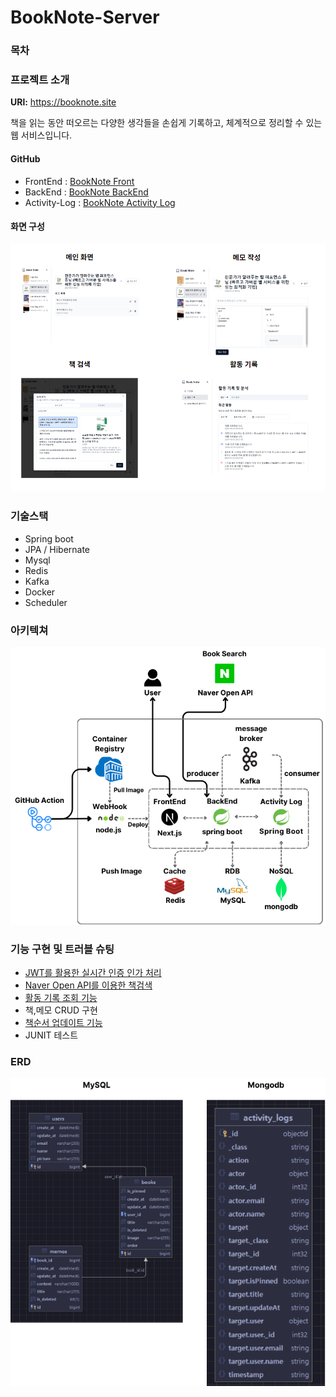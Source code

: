 # BookNote-Server

### 목차

### 프로젝트 소개

**URl:** https://booknote.site

책을 읽는 동안 떠오르는 다양한 생각들을 손쉽게 기록하고, 체계적으로 정리할 수 있는 웹 서비스입니다. 

#### GitHub

- FrontEnd :  [BookNote Front](https://github.com/ghals5737/BookNote-Front/tree/main/booknote)
- BackEnd :  [BookNote BackEnd](https://github.com/ghals5737/BookNote-Server/tree/main/booknote)
- Activity-Log :  [BookNote Activity Log](https://github.com/ghals5737/BookNote-LogServer)

#### 화면 구성

![image-20241023203310467](image-20241023203310467.png)

### 기술스택

- Spring boot
- JPA / Hibernate
- Mysql
- Redis
- Kafka
- Docker
- Scheduler

### 아키텍쳐 

![booknote-architecture](booknote-architecture.png)

### 기능 구현 및 트러블 슈팅

- [JWT를 활용한 실시간 인증 인가 처리](https://github.com/ghals5737/BookNote-Server/wiki/JWT%EB%A5%BC-%EC%82%AC%EC%9A%A9%ED%95%9C-%EC%9D%B8%EC%A6%9D-%EC%9D%B8%EA%B0%80-%EC%B2%98%EB%A6%AC)
- [Naver Open API를 이용한 책검색](https://github.com/ghals5737/BookNote-Server/wiki/Naver-Open-API%EB%A5%BC-%EC%9D%B4%EC%9A%A9%ED%95%9C-%EC%B1%85%EA%B2%80%EC%83%89)
- [활동 기록 조회 기능](https://github.com/ghals5737/BookNote-Server/wiki/%ED%99%9C%EB%8F%99-%EA%B8%B0%EB%A1%9D-%EC%A1%B0%ED%9A%8C-%EA%B8%B0%EB%8A%A5)
- 책,메모 CRUD 구현
- [책순서 업데이트 기능](https://github.com/ghals5737/BookNote-Server/wiki/%EC%B1%85%EC%88%9C%EC%84%9C-%EC%97%85%EB%8D%B0%EC%9D%B4%ED%8A%B8-%EA%B8%B0%EB%8A%A5)
- JUNIT 테스트

### ERD

![booknote-erd](booknote-erd.png)

#### 





